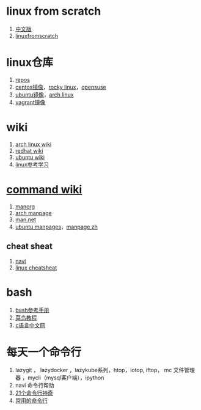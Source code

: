 # linux from scratch

1. [中文版](https://lctt.github.io/LFS-BOOK/lfs-sysv/LFS-BOOK.html)
2. [linuxfromscratch](https://www.linuxfromscratch.org/lfs/)

# linux仓库

1. [repos](https://pkgs.org/)
2. [centos镜像](http://cloud.centos.org/centos/)，[rocky linux](https://rockylinux.org/)，[opensuse](https://download.opensuse.org/repositories/Cloud:/Images:/)
3. [ubuntu镜像](http://cloud-images.ubuntu.com/)，[arch linux](https://wiki.archlinux.org/title/Arch_Linux_on_a_VPS)
4. [vagrant镜像](http://www.vagrantbox.es/)

# wiki

1. [arch linux wiki](https://wiki.archlinux.org/title/Table_of_contents_(%E7%AE%80%E4%BD%93%E4%B8%AD%E6%96%87))
2. [redhat wiki](https://access.redhat.com/documentation/zh-cn/red_hat_enterprise_linux/7)
3. [ubuntu wiki](https://wiki.ubuntu.org.cn/UbuntuManual)
4. [linux参考学习](http://c.biancheng.net/linux_tutorial/)

# [command wiki](https://manned.org/)

1. [manorg](https://manned.org/)
2. [arch manpage](https://man.archlinux.org/)
3. [man.net](https://linux.die.net/man/8/iptables)
4. [ubuntu manpages](http://manpages.ubuntu.com/manpages/bionic/zh_CN/man1/zcat.1.html#%E7%8E%AF%E5%A2%83%E5%8F%98%E9%87%8F)，[manpage zh](http://manpages.ubuntu.com/manpages/bionic/zh_CN/)

## cheat sheat

1. [navi](https://github.com/denisidoro/navi)
2. [linux cheatsheat](https://github.com/skywind3000/awesome-cheatsheets/blob/master/languages/bash.sh)

# bash

1. [bash参考手册](https://xy2401.com/local-docs/gnu/manual.zh/bash.html)
2. [菜鸟教程](https://www.runoob.com/linux/linux-shell.html)
3. [c语言中文网](http://c.biancheng.net/cpp/view/2740.html)

# 每天一个命令行

1. lazygit ， lazydocker ，lazykube系列，htop，iotop, iftop， mc 文件管理器 ，mycli（mysql客户端），ipython
2. navi 命令行帮助
3. [21个命令行神奇](https://juejin.cn/post/6844903945706422280)
4. [常用的命令行](https://z.itpub.net/article/detail/9B28E7D4FAD4BDE3DD6A08CD904D5340)
